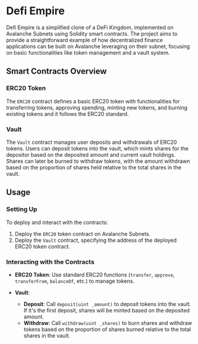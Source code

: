 # Defi Empire

Defi Empire is a simplified clone of a DeFi Kingdom, implemented on Avalanche Subnets using Solidity smart contracts. The project aims to provide a straightforward example of how decentralized finance applications can be built on Avalanche leveraging on their subnet, focusing on basic functionalities like token management and a vault system.

## Smart Contracts Overview

### ERC20 Token

The `ERC20` contract defines a basic ERC20 token with functionalities for transferring tokens, approving spending, minting new tokens, and burning existing tokens and it follows the ERC20 standard.

### Vault

The `Vault` contract manages user deposits and withdrawals of ERC20 tokens. Users can deposit tokens into the vault, which mints shares for the depositor based on the deposited amount and current vault holdings. Shares can later be burned to withdraw tokens, with the amount withdrawn based on the proportion of shares held relative to the total shares in the vault.

## Usage

### Setting Up

To deploy and interact with the contracts:
1. Deploy the `ERC20` token contract on Avalanche Subnets.
2. Deploy the `Vault` contract, specifying the address of the deployed ERC20 token contract.

### Interacting with the Contracts

- **ERC20 Token**: Use standard ERC20 functions (`transfer`, `approve`, `transferFrom`, `balanceOf`, etc.) to manage tokens.
  
- **Vault**: 
  - **Deposit**: Call `deposit(uint _amount)` to deposit tokens into the vault. If it's the first deposit, shares will be minted based on the deposited amount.
  - **Withdraw**: Call `withdraw(uint _shares)` to burn shares and withdraw tokens based on the proportion of shares burned relative to the total shares in the vault.
